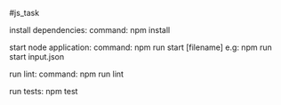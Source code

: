 #js_task

install dependencies:
command: npm install

start node application:
command: npm run start [filename]
e.g: npm run start input.json

run lint:
command: npm run lint

run tests:
npm test

